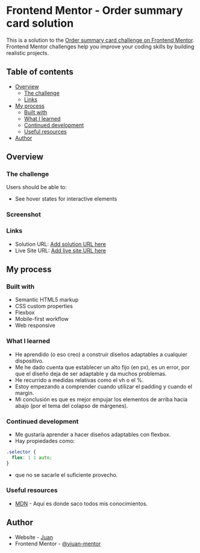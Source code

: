 # Frontend Mentor - Order summary card solution

This is a solution to the [Order summary card challenge on Frontend Mentor](https://www.frontendmentor.io/challenges/order-summary-component-QlPmajDUj). Frontend Mentor challenges help you improve your coding skills by building realistic projects. 

## Table of contents

- [Overview](#overview)
  - [The challenge](#the-challenge)
  - [Links](#links)
- [My process](#my-process)
  - [Built with](#built-with)
  - [What I learned](#what-i-learned)
  - [Continued development](#continued-development)
  - [Useful resources](#useful-resources)
- [Author](#author)
  

## Overview

### The challenge
Users should be able to:

- See hover states for interactive elements

### Screenshot

### Links
- Solution URL: [Add solution URL here](https://your-solution-url.com)
- Live Site URL: [Add live site URL here](https://your-live-site-url.com)

## My process

### Built with
- Semantic HTML5 markup
- CSS custom properties
- Flexbox
- Mobile-first workflow
- Web responsive

### What I learned
  - He aprendido (o eso creo) a construir diseños adaptables a cualquier dispositivo.
  - Me he dado cuenta que establecer un alto fijo (en px), es un error, por que el diseño deja de ser adaptable y da muchos problemas.
  - He recurrido a medidas relativas como el vh o el %.
  - Estoy empezando a comprender cuando utilizar el padding y cuando el margin.
  - Mi conclusión es que es mejor empujar los elementos de arriba hacía abajo (por el tema del colapso de márgenes).

### Continued development

- Me gustaría aprender a hacer diseños adaptables con flexbox.
- Hay propiedades como:

```css
.selector {
  flex: 1 1 auto;
}
```
- que no se sacarle el suficiente provecho.

### Useful resources

- [MDN](https://developer.mozilla.org/es/) - Aquí es donde saco todos mis conocimientos.

## Author

- Website - [Juan](https://www.your-site.com)
- Frontend Mentor - [@yjuan-mentor](https://www.frontendmentor.io/profile/yourusername)





























